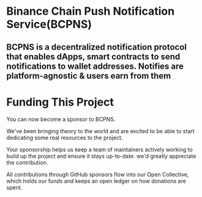 # Binance Chain Push Notification Service(BCPNS) 

## BCPNS is a decentralized notification protocol that enables dApps, smart contracts to send notifications to wallet addresses. Notifies are platform-agnostic & users earn from them


# Funding This Project

You can now become a sponsor to BCPNS.

We've been bringing theory to the world and are excited to be able to start dedicating some real resources to the project.

Your sponsorship helps us keep a team of maintainers actively working to build up the project and ensure it stays up-to-date. we'd greatly appreciate the contribution.

All contributions through GitHub sponsors flow into our Open Collective, which holds our funds and keeps an open ledger on how donations are spent.







